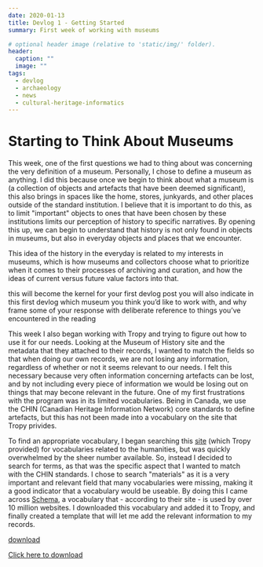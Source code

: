 ```yaml
---
date: 2020-01-13
title: Devlog 1 - Getting Started
summary: First week of working with museums

# optional header image (relative to 'static/img/' folder).
header:
  caption: ""
  image: ""
tags:
  - devlog
  - archaeology
  - news
  - cultural-heritage-informatics
---
```


# Starting to Think About Museums

This week, one of the first questions we had to thing about was concerning the very definition of a museum. Personally, I chose to define a museum as anything. I did this because once we begin to think about what a museum is (a collection of objects and artefacts that have been deemed significant), this also brings in spaces like the home, stores, junkyards, and other places outside of the standard institution. I believe that it is important to do this, as to limit "important" objects to ones that have been chosen by these institutions limits our perception of history to specific narratives. By opening this up, we can begin to understand that history is not only found in objects in museums, but also in everyday objects and places that we encounter. 

This idea of the history in the everyday is related to my interests in museums, which is how museums and collectors choose what to prioritize when it comes to their processes of archiving and curation, and how the ideas of current versus future value factors into that. 

this will become the kernel for your first devlog post
you will also indicate in this first devlog which museum you think you’d like to work with, and why
frame some of your response with deliberate reference to things you’ve encountered in the reading

This week I also began working with Tropy and trying to figure out how to use it for our needs. Looking at the Museum of History site and the metadata that they attached to their records, I wanted to match the fields so that when doing our own records, we are not losing any information, regardless of whether or not it seems relevant to our needs. I felt this necessary because very often information concerning artefacts can be lost, and by not including every piece of information we would be losing out on things that may becone relevant in the future. One of my first frustrations with the program was in its limited vocabularies. Being in Canada, we use the CHIN (Canadian Heritage Information Network) core standards to define artefacts, but this has not been made into a vocabulary on the site that Tropy privides. 

To find an appropriate vocabulary, I began searching this [site](https://lov.linkeddata.es/dataset/lov/ "Title") (which Tropy provided) for vocabularies related to the humanities, but was quickly overwhelmed by the sheer number available. So, instead I decided to search for terms, as that was the specific aspect that I wanted to match with the CHIN standards. I chose to search "materials" as it is a very important and relevant field that many vocabularies were missing, making it a good indicator that a vocabulary would be useable. By doing this I came across [Schema](https://schema.org/ "schema"), a vocabulary that - according to their site - is used by over 10 million websites. I downloaded this vocabulary and added it to Tropy, and finally created a template that will let me add the relevant information to my records. 


[download](assets/files/Museum-Documents.zip)

<a href="assets/files/Museum-Documents.zip" download>Click here to download</a>
